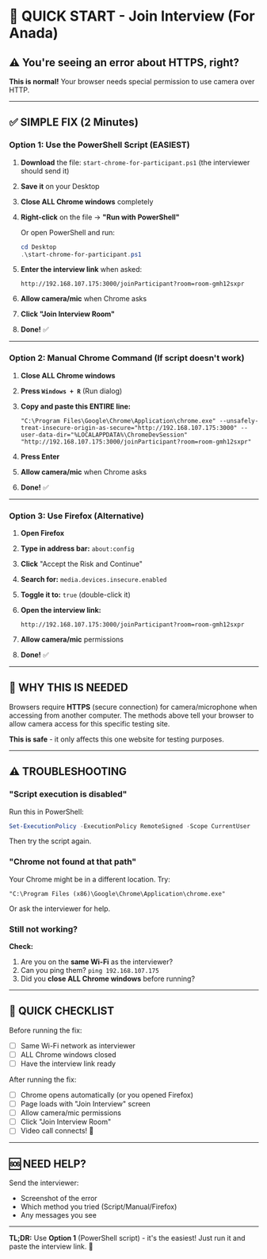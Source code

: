 # 🚀 QUICK START - Join Interview (For Anada)

## ⚠️ You're seeing an error about HTTPS, right?

**This is normal!** Your browser needs special permission to use camera over HTTP.

---

## ✅ SIMPLE FIX (2 Minutes)

### Option 1: Use the PowerShell Script (EASIEST)

1. **Download** the file: `start-chrome-for-participant.ps1` (the interviewer should send it)

2. **Save it** on your Desktop

3. **Close ALL Chrome windows** completely

4. **Right-click** on the file → **"Run with PowerShell"**
   
   Or open PowerShell and run:
   ```powershell
   cd Desktop
   .\start-chrome-for-participant.ps1
   ```

5. **Enter the interview link** when asked:
   ```
   http://192.168.107.175:3000/joinParticipant?room=room-gmh12sxpr
   ```

6. **Allow camera/mic** when Chrome asks

7. **Click "Join Interview Room"**

8. **Done!** ✅

---

### Option 2: Manual Chrome Command (If script doesn't work)

1. **Close ALL Chrome windows**

2. **Press `Windows + R`** (Run dialog)

3. **Copy and paste this ENTIRE line:**
   ```
   "C:\Program Files\Google\Chrome\Application\chrome.exe" --unsafely-treat-insecure-origin-as-secure="http://192.168.107.175:3000" --user-data-dir="%LOCALAPPDATA%\ChromeDevSession" "http://192.168.107.175:3000/joinParticipant?room=room-gmh12sxpr"
   ```

4. **Press Enter**

5. **Allow camera/mic** when Chrome asks

6. **Done!** ✅

---

### Option 3: Use Firefox (Alternative)

1. **Open Firefox**

2. **Type in address bar:** `about:config`

3. **Click** "Accept the Risk and Continue"

4. **Search for:** `media.devices.insecure.enabled`

5. **Toggle it to:** `true` (double-click it)

6. **Open the interview link:**
   ```
   http://192.168.107.175:3000/joinParticipant?room=room-gmh12sxpr
   ```

7. **Allow camera/mic** permissions

8. **Done!** ✅

---

## 🎯 WHY THIS IS NEEDED

Browsers require **HTTPS** (secure connection) for camera/microphone when accessing from another computer. The methods above tell your browser to allow camera access for this specific testing site.

**This is safe** - it only affects this one website for testing purposes.

---

## ⚠️ TROUBLESHOOTING

### "Script execution is disabled"

Run this in PowerShell:
```powershell
Set-ExecutionPolicy -ExecutionPolicy RemoteSigned -Scope CurrentUser
```
Then try the script again.

### "Chrome not found at that path"

Your Chrome might be in a different location. Try:
```
"C:\Program Files (x86)\Google\Chrome\Application\chrome.exe"
```
Or ask the interviewer for help.

### Still not working?

**Check:**
1. Are you on the **same Wi-Fi** as the interviewer?
2. Can you ping them? `ping 192.168.107.175`
3. Did you **close ALL Chrome windows** before running?

---

## 📱 QUICK CHECKLIST

Before running the fix:
- [ ] Same Wi-Fi network as interviewer
- [ ] ALL Chrome windows closed
- [ ] Have the interview link ready

After running the fix:
- [ ] Chrome opens automatically (or you opened Firefox)
- [ ] Page loads with "Join Interview" screen
- [ ] Allow camera/mic permissions
- [ ] Click "Join Interview Room"
- [ ] Video call connects! 🎉

---

## 🆘 NEED HELP?

Send the interviewer:
- Screenshot of the error
- Which method you tried (Script/Manual/Firefox)
- Any messages you see

---

**TL;DR:** Use **Option 1** (PowerShell script) - it's the easiest! Just run it and paste the interview link. 🚀
